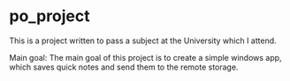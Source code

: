 # po_project
This is a project written to pass a subject at the University which I attend.

Main goal:
The main goal of this project is to create a simple windows app, which saves quick notes and send them to the remote storage.

